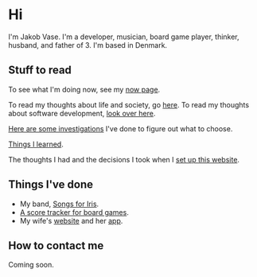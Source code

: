 # Hi

I'm Jakob Vase. I'm a developer, musician, board game player, thinker, husband,
and father of 3. I'm based in Denmark.

## Stuff to read

To see what I'm doing now, see my [now page](/now).

To read my thoughts about life and society, go [here](/thoughts). To read my
thoughts about software development, [look over here](/software-development).

[Here are some investigations](/investigations) I've done to figure out what to
choose.

[Things I learned](/til).

The thoughts I had and the decisions I took when I
[set up this website](/investigations/this-site).

## Things I've done

- My band, [Songs for Iris](https://songsforiris.dk).
- [A score tracker for board games](https://score-tracker.vase.dev).
- My wife's [website](https://majavase.dk) and her
  [app](https://chocolat.dk/app-link).

## How to contact me

Coming soon.
